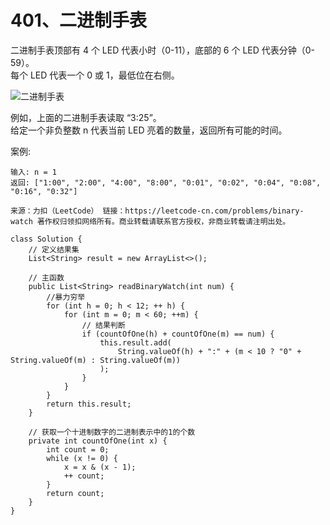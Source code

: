 401、二进制手表
===
二进制手表顶部有 4 个 LED 代表小时（0-11），底部的 6 个 LED 代表分钟（0-59）。<br>
每个 LED 代表一个 0 或 1，最低位在右侧。<br>

![二进制手表](https://upload.wikimedia.org/wikipedia/commons/8/8b/Binary_clock_samui_moon.jpg)

例如，上面的二进制手表读取 “3:25”。<br>
给定一个非负整数 n 代表当前 LED 亮着的数量，返回所有可能的时间。<br>

案例:<br>
```
输入: n = 1
返回: ["1:00", "2:00", "4:00", "8:00", "0:01", "0:02", "0:04", "0:08", "0:16", "0:32"]
```
``
来源：力扣（LeetCode）
链接：https://leetcode-cn.com/problems/binary-watch
著作权归领扣网络所有。商业转载请联系官方授权，非商业转载请注明出处。
``

```
class Solution {
    // 定义结果集
    List<String> result = new ArrayList<>();

    // 主函数
    public List<String> readBinaryWatch(int num) {
        //暴力穷举
        for (int h = 0; h < 12; ++ h) {
            for (int m = 0; m < 60; ++m) {
                // 结果判断
                if (countOfOne(h) + countOfOne(m) == num) {
                    this.result.add(
                        String.valueOf(h) + ":" + (m < 10 ? "0" + String.valueOf(m) : String.valueOf(m))
                    );
                }
            }
        }
        return this.result;
    }

    // 获取一个十进制数字的二进制表示中的1的个数
    private int countOfOne(int x) {
        int count = 0;
        while (x != 0) {
            x = x & (x - 1);
            ++ count;
        }
        return count;
    }
}
```

